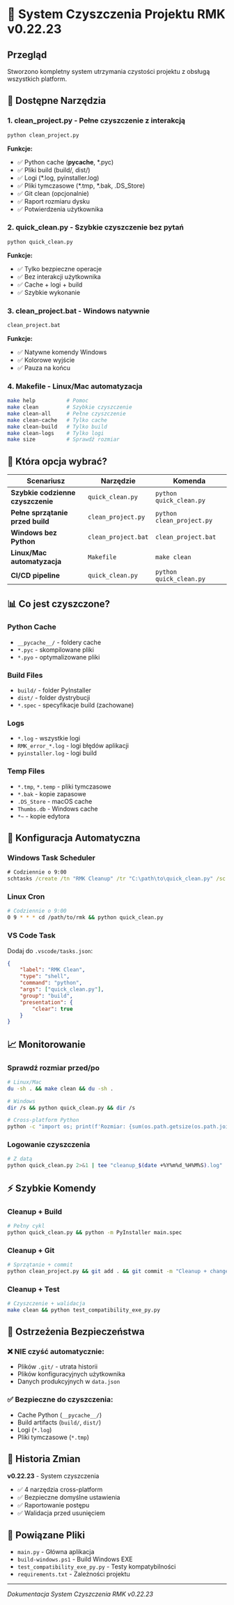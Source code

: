 # 🧹 System Czyszczenia Projektu RMK v0.22.23

## Przegląd
Stworzono kompletny system utrzymania czystości projektu z obsługą wszystkich platform.

## 📁 Dostępne Narzędzia

### 1. **clean_project.py** - Pełne czyszczenie z interakcją
```bash
python clean_project.py
```
**Funkcje:**
- ✅ Python cache (__pycache__, *.pyc)
- ✅ Pliki build (build/, dist/)  
- ✅ Logi (*.log, pyinstaller.log)
- ✅ Pliki tymczasowe (*.tmp, *.bak, .DS_Store)
- ✅ Git clean (opcjonalnie)
- ✅ Raport rozmiaru dysku
- ✅ Potwierdzenia użytkownika

### 2. **quick_clean.py** - Szybkie czyszczenie bez pytań
```bash
python quick_clean.py
```
**Funkcje:**
- ✅ Tylko bezpieczne operacje
- ✅ Bez interakcji użytkownika
- ✅ Cache + logi + build
- ✅ Szybkie wykonanie

### 3. **clean_project.bat** - Windows natywnie
```cmd
clean_project.bat
```
**Funkcje:**
- ✅ Natywne komendy Windows
- ✅ Kolorowe wyjście
- ✅ Pauza na końcu

### 4. **Makefile** - Linux/Mac automatyzacja
```bash
make help          # Pomoc
make clean         # Szybkie czyszczenie
make clean-all     # Pełne czyszczenie
make clean-cache   # Tylko cache
make clean-build   # Tylko build
make clean-logs    # Tylko logi
make size          # Sprawdź rozmiar
```

## 🎯 Która opcja wybrać?

| Scenariusz | Narzędzie | Komenda |
|-----------|-----------|---------|
| **Szybkie codzienne czyszczenie** | `quick_clean.py` | `python quick_clean.py` |
| **Pełne sprzątanie przed build** | `clean_project.py` | `python clean_project.py` |
| **Windows bez Python** | `clean_project.bat` | `clean_project.bat` |
| **Linux/Mac automatyzacja** | `Makefile` | `make clean` |
| **CI/CD pipeline** | `quick_clean.py` | `python quick_clean.py` |

## 📊 Co jest czyszczone?

### Python Cache
- `__pycache__/` - foldery cache
- `*.pyc` - skompilowane pliki
- `*.pyo` - optymalizowane pliki

### Build Files
- `build/` - folder PyInstaller
- `dist/` - folder dystrybucji
- `*.spec` - specyfikacje build (zachowane)

### Logs
- `*.log` - wszystkie logi
- `RMK_error_*.log` - logi błędów aplikacji
- `pyinstaller.log` - logi build

### Temp Files
- `*.tmp`, `*.temp` - pliki tymczasowe
- `*.bak` - kopie zapasowe
- `.DS_Store` - macOS cache
- `Thumbs.db` - Windows cache
- `*~` - kopie edytora

## 🔧 Konfiguracja Automatyczna

### Windows Task Scheduler
```cmd
# Codziennie o 9:00
schtasks /create /tn "RMK Cleanup" /tr "C:\path\to\quick_clean.py" /sc daily /st 09:00
```

### Linux Cron
```bash
# Codziennie o 9:00
0 9 * * * cd /path/to/rmk && python quick_clean.py
```

### VS Code Task
Dodaj do `.vscode/tasks.json`:
```json
{
    "label": "RMK Clean",
    "type": "shell",
    "command": "python",
    "args": ["quick_clean.py"],
    "group": "build",
    "presentation": {
        "clear": true
    }
}
```

## 📈 Monitorowanie

### Sprawdź rozmiar przed/po
```bash
# Linux/Mac
du -sh . && make clean && du -sh .

# Windows  
dir /s && python quick_clean.py && dir /s

# Cross-platform Python
python -c "import os; print(f'Rozmiar: {sum(os.path.getsize(os.path.join(dirpath, filename)) for dirpath, dirnames, filenames in os.walk(\".\") for filename in filenames) / 1024 / 1024:.1f} MB')"
```

### Logowanie czyszczenia
```bash
# Z datą
python quick_clean.py 2>&1 | tee "cleanup_$(date +%Y%m%d_%H%M%S).log"
```

## ⚡ Szybkie Komendy

### Cleanup + Build
```bash
# Pełny cykl
python quick_clean.py && python -m PyInstaller main.spec
```

### Cleanup + Git
```bash  
# Sprzątanie + commit
python clean_project.py && git add . && git commit -m "Cleanup + changes"
```

### Cleanup + Test
```bash
# Czyszczenie + walidacja
make clean && python test_compatibility_exe_py.py
```

## 🚨 Ostrzeżenia Bezpieczeństwa

### ❌ NIE czyść automatycznie:
- Plików `.git/` - utrata historii
- Plików konfiguracyjnych użytkownika
- Danych produkcyjnych w `data.json`

### ✅ Bezpieczne do czyszczenia:
- Cache Python (`__pycache__/`)
- Build artifacts (`build/`, `dist/`)
- Logi (`*.log`)
- Pliki tymczasowe (`*.tmp`)

## 📝 Historia Zmian

**v0.22.23** - System czyszczenia
- ✅ 4 narzędzia cross-platform
- ✅ Bezpieczne domyślne ustawienia
- ✅ Raportowanie postępu
- ✅ Walidacja przed usunięciem

## 🔗 Powiązane Pliki
- `main.py` - Główna aplikacja
- `build-windows.ps1` - Build Windows EXE
- `test_compatibility_exe_py.py` - Testy kompatybilności
- `requirements.txt` - Zależności projektu

---
*Dokumentacja System Czyszczenia RMK v0.22.23*